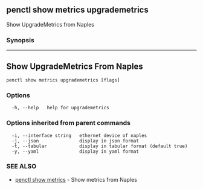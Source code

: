 ## penctl show metrics upgrademetrics

Show UpgradeMetrics from Naples

### Synopsis



---------------------------------
 Show UpgradeMetrics From Naples 
---------------------------------


```
penctl show metrics upgrademetrics [flags]
```

### Options

```
  -h, --help   help for upgrademetrics
```

### Options inherited from parent commands

```
  -i, --interface string   ethernet device of naples
  -j, --json               display in json format
  -t, --tabular            display in tabular format (default true)
  -y, --yaml               display in yaml format
```

### SEE ALSO
* [penctl show metrics](penctl_show_metrics.md)	 - Show metrics from Naples

